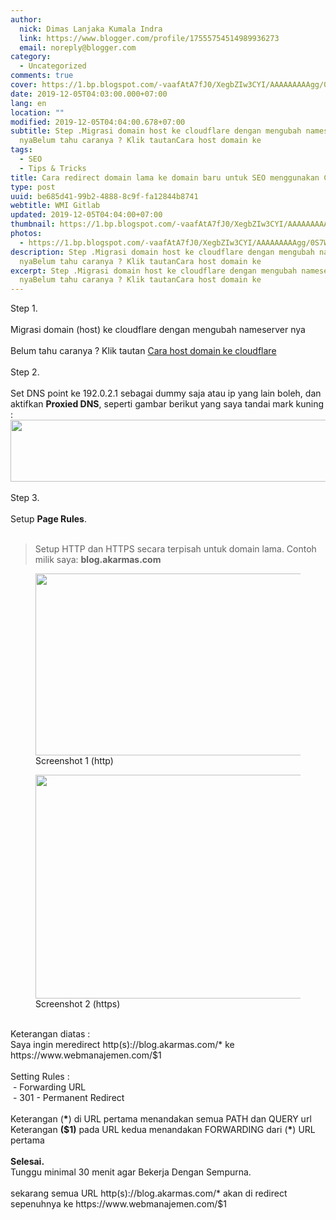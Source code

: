 ```yaml
---
author:
  nick: Dimas Lanjaka Kumala Indra
  link: https://www.blogger.com/profile/17555754514989936273
  email: noreply@blogger.com
category:
  - Uncategorized
comments: true
cover: https://1.bp.blogspot.com/-vaafAtA7fJ0/XegbZIw3CYI/AAAAAAAAAgg/0S7WeEzqKLg1nPSyrd1zJ-ZaVjXVORKZgCLcBGAsYHQ/s640/Screenshot_1.png
date: 2019-12-05T04:03:00.000+07:00
lang: en
location: ""
modified: 2019-12-05T04:04:00.678+07:00
subtitle: Step .Migrasi domain host ke cloudflare dengan mengubah nameserver
  nyaBelum tahu caranya ? Klik tautanCara host domain ke
tags:
  - SEO
  - Tips & Tricks
title: Cara redirect domain lama ke domain baru untuk SEO menggunakan Cloudflare
type: post
uuid: be685d41-99b2-4888-8c9f-fa12844b8741
webtitle: WMI Gitlab
updated: 2019-12-05T04:04:00+07:00
thumbnail: https://1.bp.blogspot.com/-vaafAtA7fJ0/XegbZIw3CYI/AAAAAAAAAgg/0S7WeEzqKLg1nPSyrd1zJ-ZaVjXVORKZgCLcBGAsYHQ/s640/Screenshot_1.png
photos:
  - https://1.bp.blogspot.com/-vaafAtA7fJ0/XegbZIw3CYI/AAAAAAAAAgg/0S7WeEzqKLg1nPSyrd1zJ-ZaVjXVORKZgCLcBGAsYHQ/s640/Screenshot_1.png
description: Step .Migrasi domain host ke cloudflare dengan mengubah nameserver
  nyaBelum tahu caranya ? Klik tautanCara host domain ke
excerpt: Step .Migrasi domain host ke cloudflare dengan mengubah nameserver
  nyaBelum tahu caranya ? Klik tautanCara host domain ke
---
```


<div dir="ltr" style="text-align: left;" trbidi="on">Step 1.<br><br>Migrasi domain (host) ke cloudflare dengan mengubah nameserver nya<br><br>Belum tahu caranya ? Klik tautan&nbsp;<a href="https://web-manajemen.blogspot.com/p/search.html?q=host+domain+cloudflare" target="_blank">Cara host domain ke cloudflare</a><br><br>Step 2.<br><br>Set DNS point ke 192.0.2.1 sebagai dummy saja atau ip yang lain boleh, dan aktifkan <b>Proxied DNS</b>, seperti gambar berikut yang saya tandai mark kuning :<br><img height="99" src="https://1.bp.blogspot.com/-vaafAtA7fJ0/XegbZIw3CYI/AAAAAAAAAgg/0S7WeEzqKLg1nPSyrd1zJ-ZaVjXVORKZgCLcBGAsYHQ/s640/Screenshot_1.png" width="640"><br><br>Step 3.<br><br>Setup <b>Page Rules</b>.<br><br><blockquote>Setup HTTP dan HTTPS secara terpisah untuk domain lama. Contoh milik saya: <b>blog.akarmas.com</b></blockquote><figure>  <img border="0" src="https://1.bp.blogspot.com/-8UFKrpBeVuI/XegeaeZLNrI/AAAAAAAAAhI/zEQF27_xadQ113FMrPf1LtxR4xg9DLQygCLcBGAsYHQ/s640/Screenshot_1.png" width="640" height="291" data-original-width="1365" data-original-height="620">  <figcaption>Screenshot 1 (http)</figcaption></figure> <figure>  <img border="0" data-original-height="767" data-original-width="1365" height="358" src="https://1.bp.blogspot.com/-XcZ4ifQNnnA/XegcYe4HtkI/AAAAAAAAAgs/5oSjgaP9gk0DAGTHF5xvHD-otMfKe9MCACLcBGAsYHQ/s640/Screenshot_1.png" style="margin-left: auto; margin-right: auto;" width="640">  <figcaption>Screenshot 2 (https)</figcaption></figure> <br>Keterangan diatas :<br>Saya ingin meredirect http(s)://blog.akarmas.com/* ke https://www.webmanajemen.com/$1<br><br>Setting Rules :<br>&nbsp;- Forwarding URL<br>&nbsp;- 301 - Permanent Redirect<br><br>Keterangan (<b>*</b>) di URL pertama menandakan semua PATH dan QUERY url<br>Keterangan <b>($1)</b> pada URL kedua menandakan FORWARDING dari (<b>*</b>) URL pertama<br><br><b>Selesai.</b><br>Tunggu minimal 30 menit agar Bekerja Dengan Sempurna.<br><br>sekarang semua URL http(s)://blog.akarmas.com/* akan di redirect sepenuhnya ke https://www.webmanajemen.com/$1</div>